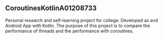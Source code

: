 ## CoroutinesKotlinA01208733
Personal research and self-learning project for college.
Developed as and Android App with Kotlin.
The purpose of this project is to compare the performance of threads and the performance with coroutines.
